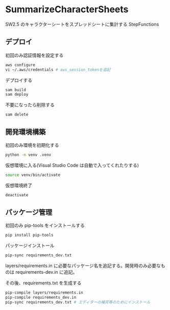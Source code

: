 # SummarizeCharacterSheets

SW2.5 のキャラクターシートをスプレッドシートに集計する StepFunctions

## デプロイ

初回のみ認証情報を設定する

```bash
aws configure
vi ~/.aws/credentials # aws_session_tokenを追記
```

デプロイする

```bash
sam build
sam deploy
```

不要になったら削除する

```bash
sam delete
```

## 開発環境構築

初回のみ環境を初期化する

```bash
python -m venv .venv
```

仮想環境に入る(Visual Studio Code は自動で入ってくれたりする)

```bash
source venv/bin/activate
```

仮想環境終了

```bash
deactivate
```

## パッケージ管理

初回のみ pip-tools をインストールする

```bash
pip install pip-tools
```

パッケージインストール

```bash
pip-sync requirements_dev.txt
```

layers/requirements.in に必要なパッケージ名を追記する。開発時のみ必要なものは requirements-dev.in に追記。

その後、requirements.txt を生成する

```bash
pip-compile layers/requirements.in
pip-compile requirements_dev.in
pip-sync requirements_dev.txt # エディターの補完等のためにインストール
```
